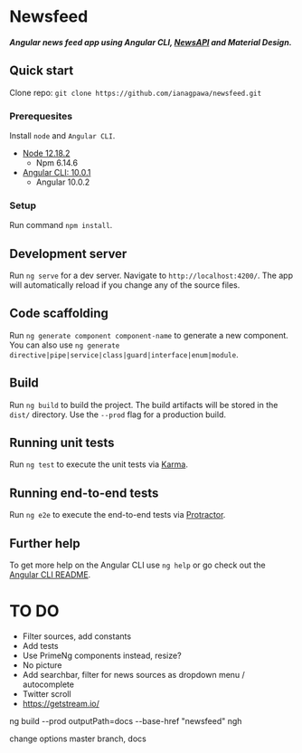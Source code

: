 # Newsfeed
##### Angular news feed app using Angular CLI, [NewsAPI](https://newsapi.org/) and  Material Design.

## Quick start
Clone repo: `git clone https://github.com/ianagpawa/newsfeed.git`

### Prerequesites
Install `node` and `Angular CLI`.
* [Node 12.18.2](https://nodejs.org/en/blog/release/v12.18.2/)
    * Npm 6.14.6
* [Angular CLI: 10.0.1](https://angular.io/guide/setup-local)
    * Angular 10.0.2

### Setup
Run command `npm install`.

## Development server

Run `ng serve` for a dev server. Navigate to `http://localhost:4200/`. The app will automatically reload if you change any of the source files.

## Code scaffolding

Run `ng generate component component-name` to generate a new component. You can also use `ng generate directive|pipe|service|class|guard|interface|enum|module`.

## Build

Run `ng build` to build the project. The build artifacts will be stored in the `dist/` directory. Use the `--prod` flag for a production build.

## Running unit tests

Run `ng test` to execute the unit tests via [Karma](https://karma-runner.github.io).

## Running end-to-end tests

Run `ng e2e` to execute the end-to-end tests via [Protractor](http://www.protractortest.org/).

## Further help

To get more help on the Angular CLI use `ng help` or go check out the [Angular CLI README](https://github.com/angular/angular-cli/blob/master/README.md).

# TO DO
* Filter sources, add constants
* Add tests
* Use PrimeNg components instead, resize?
* No picture
* Add searchbar, filter for news sources as dropdown menu / autocomplete
* Twitter scroll
* https://getstream.io/


ng build --prod outputPath=docs --base-href "newsfeed"
ngh

change options master branch, docs